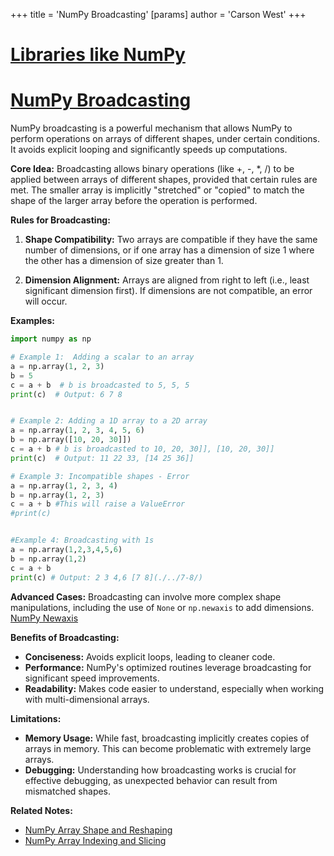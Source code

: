 +++
 title = 'NumPy Broadcasting'
[params]
	author = 'Carson West'
+++
# [Libraries like NumPy](./../libraries-like-numpy/)
# [NumPy Broadcasting](./../numpy-broadcasting/) 
NumPy broadcasting is a powerful mechanism that allows NumPy to perform operations on arrays of different shapes, under certain conditions.  It avoids explicit looping and significantly speeds up computations.

**Core Idea:** Broadcasting allows binary operations (like +, -, *, /) to be applied between arrays of different shapes, provided that certain rules are met.  The smaller array is implicitly "stretched" or "copied" to match the shape of the larger array before the operation is performed.


**Rules for Broadcasting:**

1. **Shape Compatibility:** Two arrays are compatible if they have the same number of dimensions, or if one array has a dimension of size 1 where the other has a dimension of size greater than 1.

2. **Dimension Alignment:**  Arrays are aligned from right to left (i.e., least significant dimension first).  If dimensions are not compatible, an error will occur.


**Examples:**

```python
import numpy as np

# Example 1:  Adding a scalar to an array
a = np.array(1, 2, 3)
b = 5
c = a + b  # b is broadcasted to 5, 5, 5
print(c)  # Output: 6 7 8


# Example 2: Adding a 1D array to a 2D array
a = np.array(1, 2, 3, 4, 5, 6)
b = np.array([10, 20, 30]])
c = a + b # b is broadcasted to 10, 20, 30]], [10, 20, 30]]
print(c)  # Output: 11 22 33, [14 25 36]]

# Example 3: Incompatible shapes - Error
a = np.array(1, 2, 3, 4)
b = np.array(1, 2, 3)
c = a + b #This will raise a ValueError
#print(c)


#Example 4: Broadcasting with 1s
a = np.array(1,2,3,4,5,6)
b = np.array(1,2)
c = a + b
print(c) # Output: 2 3 4,6 [7 8](./../7-8/)

```

**Advanced Cases:**  Broadcasting can involve more complex shape manipulations, including the use of `None` or `np.newaxis` to add dimensions.  [NumPy Newaxis](./../numpy-newaxis/)


**Benefits of Broadcasting:**

* **Conciseness:**  Avoids explicit loops, leading to cleaner code.
* **Performance:**  NumPy's optimized routines leverage broadcasting for significant speed improvements.
* **Readability:**  Makes code easier to understand, especially when working with multi-dimensional arrays.

**Limitations:**

* **Memory Usage:**  While fast, broadcasting implicitly creates copies of arrays in memory. This can become problematic with extremely large arrays.
* **Debugging:**  Understanding how broadcasting works is crucial for effective debugging, as unexpected behavior can result from mismatched shapes.

**Related Notes:**

* [NumPy Array Shape and Reshaping](./../numpy-array-shape-and-reshaping/)
* [NumPy Array Indexing and Slicing](./../numpy-array-indexing-and-slicing/)


